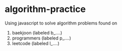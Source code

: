# algorithm-practice

Using javascript to solve algorithm problems found on 
1. baekjoon (labeled b_....)
2. programmers (labeled p_....)
3. leetcode (labeled l_....)
